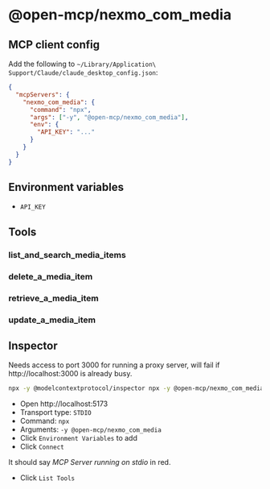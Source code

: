 # @open-mcp/nexmo_com_media

## MCP client config

Add the following to `~/Library/Application\ Support/Claude/claude_desktop_config.json`:

```json
{
  "mcpServers": {
    "nexmo_com_media": {
      "command": "npx",
      "args": ["-y", "@open-mcp/nexmo_com_media"],
      "env": {
        "API_KEY": "..."
      }
    }
  }
}
```

## Environment variables

- `API_KEY`

## Tools

### list_and_search_media_items

### delete_a_media_item

### retrieve_a_media_item

### update_a_media_item

## Inspector

Needs access to port 3000 for running a proxy server, will fail if http://localhost:3000 is already busy.

```bash
npx -y @modelcontextprotocol/inspector npx -y @open-mcp/nexmo_com_media
```

- Open http://localhost:5173
- Transport type: `STDIO`
- Command: `npx`
- Arguments: `-y @open-mcp/nexmo_com_media`
- Click `Environment Variables` to add
- Click `Connect`

It should say _MCP Server running on stdio_ in red.

- Click `List Tools`
